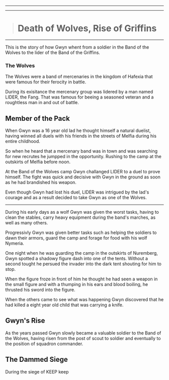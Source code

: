 ___
___
> # Death of Wolves, Rise of Griffins
___
This is the story of how Gwyn whent from a soldier in the Band of the Wolves to the lider of the Band of the Griffins.

### The Wolves
The Wolves were a band of mercenaries in the kingdom of Hafexia that were famous for their ferocity in battle.

During its exisitance the mercenary group was lidered by a man named LIDER, the Fang. That was famous for beeing a seasoned veteran and a roughtless man in and out of battle.


## Member of the Pack
When Gwyn was a 16 year old lad he thought himself a natural duelist, having winned all duels with his friends in the streets of Melfia during his entire childhood.

So when he heard that a mercenary band was in town and was searching for new recrutes he jumpped in the opportunity. Rushing to the camp at the outskirts of Melfia before noon.

At the Band of the Wolves camp Gwyn challanged LIDER to a duel to prove himself. The fight was quick and decisive with Gwyn in the ground as soon as he had brandished his weapon.

Even though Gwyn had lost his duel, LIDER was intrigued by the lad's courage and as a result decided to take Gwyn as one of the Wolves.

___
During his early days as a wolf Gwyn was given the worst tasks, having to clean the stables, carry heavy equipment during the band's marches, as well as many others.

Progressivly Gwyn was given better tasks such as helping the soldiers to dawn their armors, guard the camp and forage for food with his wolf Nymeria.

One night when he was guarding the camp in the outskirts of Nuremberg, Gwyn spotted a shadowy figure dash into one of the tents. Without a second tought he persued the invader into the dark tent shouting for him to stop.

When the figure froze in front of him he thought he had seen a weapon in the small figure and with a thumping in his ears and blood boiling, he thrusted his sword into the figure.

When the others came to see what was happening Gwyn discovered that he had killed a eight year old child that was carrying a knife.


## Gwyn's Rise
As the years passed Gwyn slowly became a valuable soldier to the Band of the Wolves, having risen from the post of scout to soldier and eventually to the position of squadron commander.

## The Dammed Siege
During the siege of KEEP keep